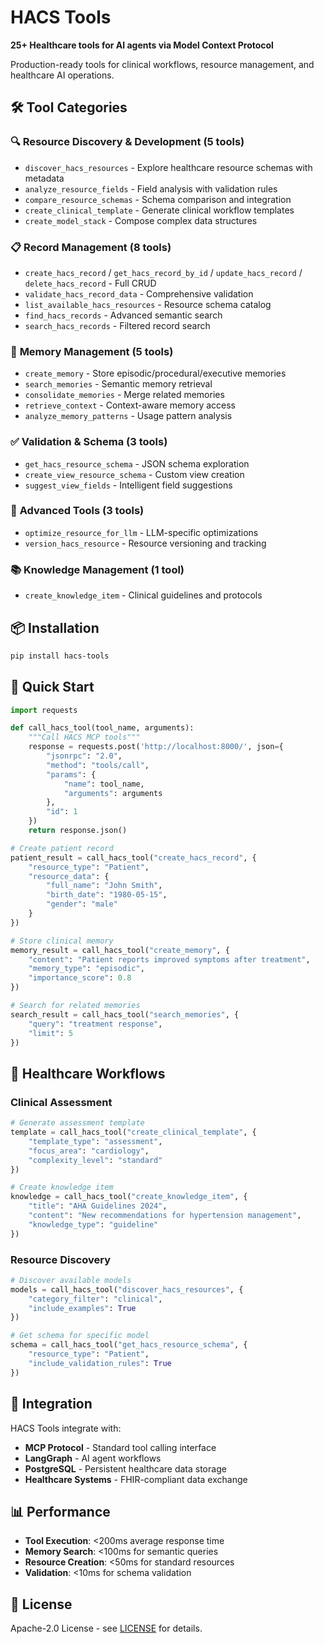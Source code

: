 # HACS Tools

**25+ Healthcare tools for AI agents via Model Context Protocol**

Production-ready tools for clinical workflows, resource management, and healthcare AI operations.

## 🛠️ **Tool Categories**

### 🔍 **Resource Discovery & Development** (5 tools)
- `discover_hacs_resources` - Explore healthcare resource schemas with metadata
- `analyze_resource_fields` - Field analysis with validation rules
- `compare_resource_schemas` - Schema comparison and integration
- `create_clinical_template` - Generate clinical workflow templates
- `create_model_stack` - Compose complex data structures

### 📋 **Record Management** (8 tools)
- `create_hacs_record` / `get_hacs_record_by_id` / `update_hacs_record` / `delete_hacs_record` - Full CRUD
- `validate_hacs_record_data` - Comprehensive validation
- `list_available_hacs_resources` - Resource schema catalog
- `find_hacs_records` - Advanced semantic search
- `search_hacs_records` - Filtered record search

### 🧠 **Memory Management** (5 tools)
- `create_memory` - Store episodic/procedural/executive memories
- `search_memories` - Semantic memory retrieval
- `consolidate_memories` - Merge related memories
- `retrieve_context` - Context-aware memory access
- `analyze_memory_patterns` - Usage pattern analysis

### ✅ **Validation & Schema** (3 tools)
- `get_hacs_resource_schema` - JSON schema exploration
- `create_view_resource_schema` - Custom view creation
- `suggest_view_fields` - Intelligent field suggestions

### 🎨 **Advanced Tools** (3 tools)
- `optimize_resource_for_llm` - LLM-specific optimizations
- `version_hacs_resource` - Resource versioning and tracking

### 📚 **Knowledge Management** (1 tool)
- `create_knowledge_item` - Clinical guidelines and protocols

## 📦 **Installation**

```bash
pip install hacs-tools
```

## 🚀 **Quick Start**

```python
import requests

def call_hacs_tool(tool_name, arguments):
    """Call HACS MCP tools"""
    response = requests.post('http://localhost:8000/', json={
        "jsonrpc": "2.0",
        "method": "tools/call",
        "params": {
            "name": tool_name,
            "arguments": arguments
        },
        "id": 1
    })
    return response.json()

# Create patient record
patient_result = call_hacs_tool("create_hacs_record", {
    "resource_type": "Patient",
    "resource_data": {
        "full_name": "John Smith",
        "birth_date": "1980-05-15",
        "gender": "male"
    }
})

# Store clinical memory
memory_result = call_hacs_tool("create_memory", {
    "content": "Patient reports improved symptoms after treatment",
    "memory_type": "episodic",
    "importance_score": 0.8
})

# Search for related memories
search_result = call_hacs_tool("search_memories", {
    "query": "treatment response",
    "limit": 5
})
```

## 🏥 **Healthcare Workflows**

### **Clinical Assessment**
```python
# Generate assessment template
template = call_hacs_tool("create_clinical_template", {
    "template_type": "assessment",
    "focus_area": "cardiology",
    "complexity_level": "standard"
})

# Create knowledge item
knowledge = call_hacs_tool("create_knowledge_item", {
    "title": "AHA Guidelines 2024",
    "content": "New recommendations for hypertension management",
    "knowledge_type": "guideline"
})
```

### **Resource Discovery**
```python
# Discover available models
models = call_hacs_tool("discover_hacs_resources", {
    "category_filter": "clinical",
    "include_examples": True
})

# Get schema for specific model
schema = call_hacs_tool("get_hacs_resource_schema", {
    "resource_type": "Patient",
    "include_validation_rules": True
})
```

## 🔗 **Integration**

HACS Tools integrate with:
- **MCP Protocol** - Standard tool calling interface
- **LangGraph** - AI agent workflows
- **PostgreSQL** - Persistent healthcare data storage
- **Healthcare Systems** - FHIR-compliant data exchange

## 📊 **Performance**

- **Tool Execution**: <200ms average response time
- **Memory Search**: <100ms for semantic queries
- **Resource Creation**: <50ms for standard resources
- **Validation**: <10ms for schema validation

## 📄 **License**

Apache-2.0 License - see [LICENSE](../../LICENSE) for details.
